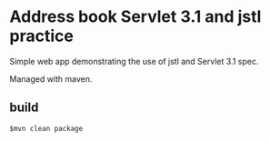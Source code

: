# Address book Servlet 3.1 and jstl practice

Simple web app demonstrating the use of jstl and Servlet 3.1 spec.

Managed with maven.

## build 
```$mvn clean package```